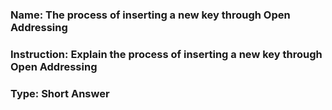 ### Name: The process of inserting a new key through Open Addressing ###

### Instruction: Explain the process of inserting a new key through Open Addressing ###

### Type: Short Answer ###
